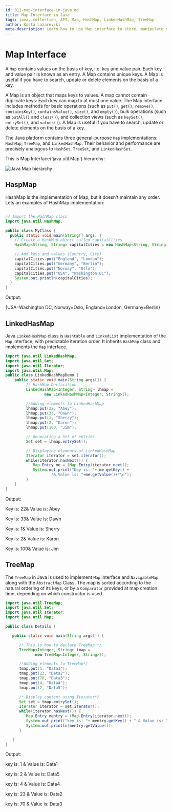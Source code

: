 ```yaml
---
id: 012-map-interface-in-java.md
title: Map Interface in Java
tags: java, collection, API, Map, HashMap, LinkedHashMap, TreeMap
author: Kosta Lazarevski
meta-description: Learn how to use Map interface to store, manipulate data in Java
---
```


# Map Interface

A `Map` contains values on the basis of key, i.e. key and value pair. Each key and value pair is known as an entry. A Map contains unique keys.
A Map is useful if you have to search, update or delete elements on the basis of a key.

A Map is an object that maps keys to values. A map cannot contain duplicate keys: Each key can map to at most one value. The Map interface includes methods for basic operations (such as `put()`, `get()`, `remove()`, `containsKey()`, `containsValue()`, `size()`, and `empty()`), bulk operations (such as `putAll()` and `clear()`), and collection views (such as `keySet()`, `entrySet()`, and `values()`). A Map is useful if you have to search, update or delete elements on the basis of a key.

The Java platform contains three general-purpose `Map` implementations: `HashMap`, `TreeMap`, and `LinkedHashMap`. Their behavior and performance are precisely analogous to `HashSet`, `TreeSet`, and `LinkedHashSet`.

This is Map Interface('java.util.Map') hierarchy:

![Java Map hierarchy](https://static.javatpoint.com/images/core/java-map-hierarchy.png)

## HaspMap

HashMap is the implementation of Map, but it doesn't maintain any order.
Lets an examples of HashMap implementation:

```java

// Import the HashMap class
import java.util.HashMap;

public class MyClass {
  public static void main(String[] args) {
    // Create a HashMap object called capitalCities
    HashMap<String, String> capitalCities = new HashMap<String, String>();

    // Add keys and values (Country, City)
    capitalCities.put("England", "London");
    capitalCities.put("Germany", "Berlin");
    capitalCities.put("Norway", "Oslo");
    capitalCities.put("USA", "Washington DC");
    System.out.println(capitalCities);
  }
}
```

 Output: 
 
{USA=Washington DC, Norway=Oslo, England=London, Germany=Berlin}

## LinkedHasMap

Java `LinkedHashMap` class is `Hashtable` and `LinkedList` implementation of the `Map` interface, with predictable iteration order. It inherits `HashMap` class and implements the `Map` interface.

```java
import java.util.LinkedHashMap;
import java.util.Set;
import java.util.Iterator;
import java.util.Map;
public class LinkedHashMapDemo {
    public static void main(String args[]) {
         // HashMap Declaration
         LinkedHashMap<Integer, String> lhmap = 
                 new LinkedHashMap<Integer, String>();

         //Adding elements to LinkedHashMap
         lhmap.put(22, "Abey");
         lhmap.put(33, "Dawn");
         lhmap.put(1, "Sherry");
         lhmap.put(2, "Karon");
         lhmap.put(100, "Jim");

         // Generating a Set of entries
         Set set = lhmap.entrySet();

         // Displaying elements of LinkedHashMap
         Iterator iterator = set.iterator();
         while(iterator.hasNext()) {
            Map.Entry me = (Map.Entry)iterator.next();
            System.out.print("Key is: "+ me.getKey() + 
                    "& Value is: "+me.getValue()+"\n");
         }
    }
}
```
Output:

Key is: 22& Value is: Abey

Key is: 33& Value is: Dawn

Key is: 1& Value is: Sherry

Key is: 2& Value is: Karon

Key is: 100& Value is: Jim

## TreeMap

The `TreeMap` in Java is used to implement `Map` interface and `NavigableMap` along with the `AbstractMap` Class. The map is sorted according to the natural ordering of its keys, or by a `Comparator` provided at map creation time, depending on which constructor is used.

```java
import java.util.TreeMap;
import java.util.Set;
import java.util.Iterator;
import java.util.Map;

public class Details {

   public static void main(String args[]) {

      /* This is how to declare TreeMap */
      TreeMap<Integer, String> tmap = 
             new TreeMap<Integer, String>();

      /*Adding elements to TreeMap*/
      tmap.put(1, "Data1");
      tmap.put(23, "Data2");
      tmap.put(70, "Data3");
      tmap.put(4, "Data4");
      tmap.put(2, "Data5");

      /* Display content using Iterator*/
      Set set = tmap.entrySet();
      Iterator iterator = set.iterator();
      while(iterator.hasNext()) {
         Map.Entry mentry = (Map.Entry)iterator.next();
         System.out.print("key is: "+ mentry.getKey() + " & Value is: ");
         System.out.println(mentry.getValue());
      }

   }
}
```

Output:

key is: 1 & Value is: Data1

key is: 2 & Value is: Data5

key is: 4 & Value is: Data4

key is: 23 & Value is: Data2

key is: 70 & Value is: Data3
